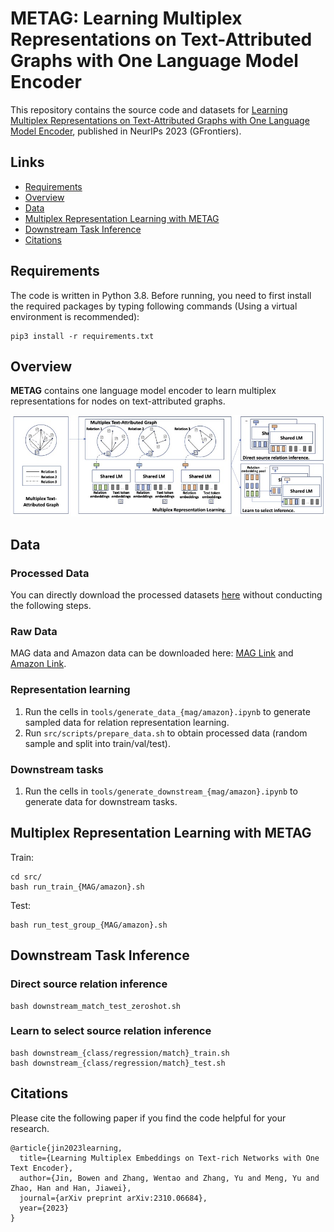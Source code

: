 # METAG: Learning Multiplex Representations on Text-Attributed Graphs with One Language Model Encoder

This repository contains the source code and datasets for [Learning Multiplex Representations on Text-Attributed Graphs with One Language Model Encoder](https://arxiv.org/pdf/2310.06684v1.pdf), published in NeurIPs 2023 (GFrontiers).

## Links

- [Requirements](#requirements)
- [Overview](#overview)
- [Data](#edge-representation-learning-edgeformer-e)
- [Multiplex Representation Learning with METAG](#multiplex-representation-learning-with-metag)
- [Downstream Task Inference](#downstream-task-inference)
- [Citations](#citations)

## Requirements

The code is written in Python 3.8. Before running, you need to first install the required packages by typing following commands (Using a virtual environment is recommended):

```
pip3 install -r requirements.txt
```

## Overview
**METAG** contains one language model encoder to learn multiplex representations for nodes on text-attributed graphs.

<!-- <img src="Edgeformers.png" width="600px"></img> -->
<p align="center">
  <img src="METAG.jpg" width="600px"/>
</p>

## Data

### Processed Data
You can directly download the processed datasets [here](https://drive.google.com/drive/folders/1_AGR5RQSC5CsCkWYMINNc9aisKK7uTQs?usp=sharing) without conducting the following steps.

### Raw Data
MAG data and Amazon data can be downloaded here: [MAG Link](https://zenodo.org/record/7611544#.ZFprI-zMJ3k) and [Amazon Link](https://nijianmo.github.io/amazon/index.html).

### Representation learning
1. Run the cells in ```tools/generate_data_{mag/amazon}.ipynb``` to generate sampled data for relation representation learning.
2. Run ```src/scripts/prepare_data.sh``` to obtain processed data (random sample and split into train/val/test).

### Downstream tasks
1. Run the cells in ```tools/generate_downstream_{mag/amazon}.ipynb``` to generate data for downstream tasks.


## Multiplex Representation Learning with METAG
Train:
```
cd src/
bash run_train_{MAG/amazon}.sh
```
Test:
```
bash run_test_group_{MAG/amazon}.sh
```

## Downstream Task Inference

### Direct source relation inference
```
bash downstream_match_test_zeroshot.sh
```

### Learn to select source relation inference
```
bash downstream_{class/regression/match}_train.sh
bash downstream_{class/regression/match}_test.sh
```

## Citations

Please cite the following paper if you find the code helpful for your research.
```
@article{jin2023learning,
  title={Learning Multiplex Embeddings on Text-rich Networks with One Text Encoder},
  author={Jin, Bowen and Zhang, Wentao and Zhang, Yu and Meng, Yu and Zhao, Han and Han, Jiawei},
  journal={arXiv preprint arXiv:2310.06684},
  year={2023}
}
```

